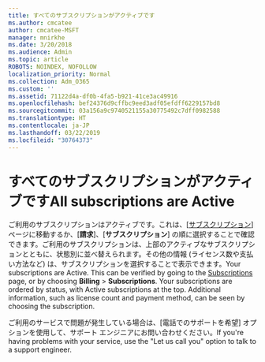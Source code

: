 ```yaml
---
title: すべてのサブスクリプションがアクティブです
ms.author: cmcatee
author: cmcatee-MSFT
manager: mnirkhe
ms.date: 3/20/2018
ms.audience: Admin
ms.topic: article
ROBOTS: NOINDEX, NOFOLLOW
localization_priority: Normal
ms.collection: Adm_O365
ms.custom: ''
ms.assetid: 71122d4a-df0b-4fa5-b921-41ce3ac49916
ms.openlocfilehash: bef24376d9cffbc9eed3adf05efdff6229157bd8
ms.sourcegitcommit: 03a156a9c9740521155a30775492c7dff0982588
ms.translationtype: HT
ms.contentlocale: ja-JP
ms.lasthandoff: 03/22/2019
ms.locfileid: "30764373"
---
```

# <a name="all-subscriptions-are-active"></a><span data-ttu-id="1276d-102">すべてのサブスクリプションがアクティブです</span><span class="sxs-lookup"><span data-stu-id="1276d-102">All subscriptions are Active</span></span>

<span data-ttu-id="1276d-p101">ご利用のサブスクリプションはアクティブです。これは、[[サブスクリプション](https://go.microsoft.com/fwlink/p/?linkid=842054)] ページに移動するか、[**請求**]、[**サブスクリプション**] の順に選択することで確認できます。ご利用のサブスクリプションは、上部のアクティブなサブスクリプションとともに、状態別に並べ替えられます。その他の情報 (ライセンス数や支払い方法など) は、サブスクリプションを選択することで表示できます。</span><span class="sxs-lookup"><span data-stu-id="1276d-p101">Your subscriptions are Active. This can be verified by going to the [Subscriptions](https://go.microsoft.com/fwlink/p/?linkid=842054) page, or by choosing **Billing** \> **Subscriptions**. Your subscriptions are ordered by status, with Active subscriptions at the top. Additional information, such as license count and payment method, can be seen by choosing the subscription.</span></span>
  
<span data-ttu-id="1276d-107">ご利用のサービスで問題が発生している場合は、[電話でのサポートを希望] オプションを使用して、サポート エンジニアにお問い合わせください。</span><span class="sxs-lookup"><span data-stu-id="1276d-107">If you're having problems with your service, use the "Let us call you" option to talk to a support engineer.</span></span>
  

